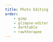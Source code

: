 ```yaml
---
title: Photo Editing
order:
    - gimp
    - glimpse-editor
    - darktable
    - rawtherapee
---
```

